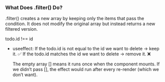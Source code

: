 ### What Does .filter() Do?
.filter() creates a new array by keeping only the items that pass the condition.
It does not modify the original array but instead returns a new filtered version.

todo.id !== id

- useeffect:
    If the todo.id is not equal to the id we want to delete → keep it. ✅
    If the todo.id matches the id we want to delete → remove it. ❌

    The empty array [] means it runs once when the component mounts.
    If we didn’t pass [], the effect would run after every re-render (which we don’t want).


